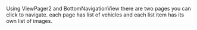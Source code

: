 Using ViewPager2 and BottomNavigationView there are two pages you can click to navigate. each page has list of vehicles and each list item has its own list of images.
